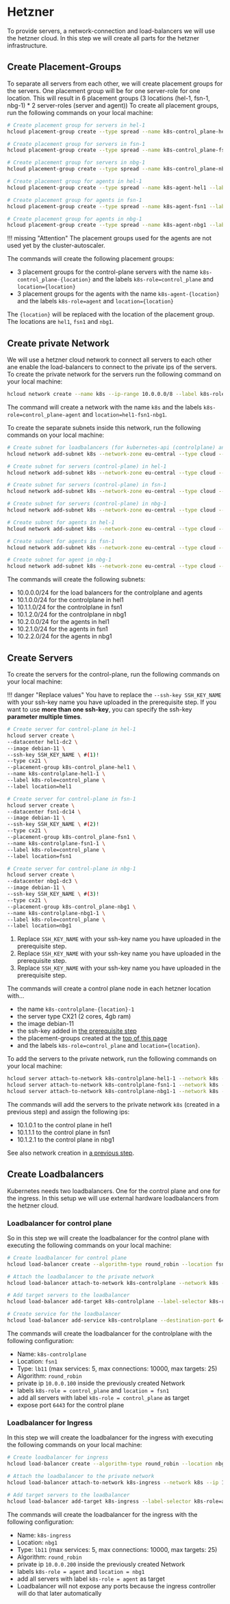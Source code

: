 # Hetzner
To provide servers, a network-connection and load-balancers we will use the hetzner cloud. In this step we will create all parts for the hetzner infrastructure. 

## Create Placement-Groups
To separate all servers from each other, we will create placement groups for the servers. One placement group will be for one server-role for one location. This will result in 6 placement groups (3 locations (hel-1, fsn-1, nbg-1) * 2 server-roles (server and agent)) 
To create all placement groups, run the following commands on your local machine:  
```bash
# Create placement group for servers in hel-1
hcloud placement-group create --type spread --name k8s-control_plane-hel1 --label k8s-role=control_plane --label location=hel1

# Create placement group for servers in fsn-1
hcloud placement-group create --type spread --name k8s-control_plane-fsn1 --label k8s-role=control_plane --label location=fsn1

# Create placement group for servers in nbg-1
hcloud placement-group create --type spread --name k8s-control_plane-nbg1 --label k8s-role=control_plane --label location=nbg1

# Create placement group for agents in hel-1
hcloud placement-group create --type spread --name k8s-agent-hel1 --label k8s-role=agent --label location=hel1

# Create placement group for agents in fsn-1
hcloud placement-group create --type spread --name k8s-agent-fsn1 --label k8s-role=agent --label location=fsn1

# Create placement group for agents in nbg-1
hcloud placement-group create --type spread --name k8s-agent-nbg1 --label k8s-role=agent --label location=nbg1
``` 

!!! missing "Attention"
    The placement groups used for the agents are not used yet by the cluster-autoscaler. 

The commands will create the following placement groups:

  * 3 placement groups for the control-plane servers with the name `k8s-control_plane-{location}` and the labels `k8s-role=control_plane` and `location={location}`
  * 3 placement groups for the agents with the name `k8s-agent-{location}` and the labels `k8s-role=agent` and `location={location}`

The `{location}` will be replaced with the location of the placement group. The locations are `hel1`, `fsn1` and `nbg1`.

## Create private Network
We will use a hetzner cloud network to connect all servers to each other ane enable the load-balancers to connect to the private ips of the servers.  
To create the private network for the servers run the following command on your local machine:
```bash
hcloud network create --name k8s --ip-range 10.0.0.0/8 --label k8s-role=control_plane-agent --label location=hel1-fsn1-nbg1
```
The command will create a network with the name `k8s` and the labels `k8s-role=control_plane-agent` and `location=hel1-fsn1-nbg1`.

To create the separate subnets inside this network, run the following commands on your local machine:
```bash
# Create subnet for loadbalancers (for kubernetes-api (controlplane) and ingress (services))
hcloud network add-subnet k8s --network-zone eu-central --type cloud --ip-range 10.0.0.0/24

# Create subnet for servers (control-plane) in hel-1
hcloud network add-subnet k8s --network-zone eu-central --type cloud --ip-range 10.1.0.0/24

# Create subnet for servers (control-plane) in fsn-1
hcloud network add-subnet k8s --network-zone eu-central --type cloud --ip-range 10.1.1.0/24

# Create subnet for servers (control-plane) in nbg-1
hcloud network add-subnet k8s --network-zone eu-central --type cloud --ip-range 10.1.2.0/24

# Create subnet for agents in hel-1
hcloud network add-subnet k8s --network-zone eu-central --type cloud --ip-range 10.2.0.0/24

# Create subnet for agents in fsn-1
hcloud network add-subnet k8s --network-zone eu-central --type cloud --ip-range 10.2.1.0/24

# Create subnet for agent in nbg-1
hcloud network add-subnet k8s --network-zone eu-central --type cloud --ip-range 10.2.2.0/24
```
The commands will create the following subnets:

  * 10.0.0.0/24 for the load balancers for the controlplane and agents
  * 10.1.0.0/24 for the controlplane in hel1
  * 10.1.1.0/24 for the controlplane in fsn1
  * 10.1.2.0/24 for the controlplane in nbg1
  * 10.2.0.0/24 for the agents in hel1
  * 10.2.1.0/24 for the agents in fsn1
  * 10.2.2.0/24 for the agents in nbg1

## Create Servers
To create the servers for the control-plane, run the following commands on your local machine:

!!! danger "Replace values"
    You have to replace the `--ssh-key SSH_KEY_NAME` with your ssh-key name you have uploaded in the prerequisite step.
    If you want to use **more than one ssh-key**, you can specify the ssh-key **parameter multiple times**.

```bash
# Create server for control-plane in hel-1
hcloud server create \
--datacenter hel1-dc2 \
--image debian-11 \
--ssh-key SSH_KEY_NAME \ #(1)!
--type cx21 \
--placement-group k8s-control_plane-hel1 \
--name k8s-controlplane-hel1-1 \
--label k8s-role=control_plane \
--label location=hel1

# Create server for control-plane in fsn-1
hcloud server create \
--datacenter fsn1-dc14 \
--image debian-11 \
--ssh-key SSH_KEY_NAME \ #(2)!
--type cx21 \
--placement-group k8s-control_plane-fsn1 \
--name k8s-controlplane-fsn1-1 \
--label k8s-role=control_plane \
--label location=fsn1

# Create server for control-plane in nbg-1
hcloud server create \
--datacenter nbg1-dc3 \
--image debian-11 \
--ssh-key SSH_KEY_NAME \ #(3)!
--type cx21 \
--placement-group k8s-control_plane-nbg1 \
--name k8s-controlplane-nbg1-1 \
--label k8s-role=control_plane \
--label location=nbg1
```

1. Replace `SSH_KEY_NAME` with your ssh-key name you have uploaded in the prerequisite step.
2. Replace `SSH_KEY_NAME` with your ssh-key name you have uploaded in the prerequisite step.
3. Replace `SSH_KEY_NAME` with your ssh-key name you have uploaded in the prerequisite step.

The commands will create a control plane node in each hetzner location with...

  * the name `k8s-controlplane-{location}-1`
  * the server type CX21 (2 cores, 4gb ram)
  * the image debian-11
  * the ssh-key added in [the prerequisite step](../../prerequisites/hetzner/#upload-ssh-keys)
  * the placement-groups created at the [top of this page](#create-placement-groups)
  * and the labels `k8s-role=control_plane` and `location={location}`.

To add the servers to the private network, run the following commands on your local machine:
```bash
hcloud server attach-to-network k8s-controlplane-hel1-1 --network k8s --ip 10.1.0.1
hcloud server attach-to-network k8s-controlplane-fsn1-1 --network k8s --ip 10.1.1.1
hcloud server attach-to-network k8s-controlplane-nbg1-1 --network k8s --ip 10.1.2.1
```
The commands will add the servers to the private network `k8s` (created in a previous step) and assign the following ips:

  * 10.1.0.1 to the control plane in hel1
  * 10.1.1.1 to the control plane in fsn1
  * 10.1.2.1 to the control plane in nbg1

See also network creation in [a previous step](#create-private-network).

## Create Loadbalancers
Kubernetes needs two loadbalancers. One for the control plane and one for the ingress. In this setup we will use external hardware loadbalancers from the hetzner cloud.

### Loadbalancer for control plane
So in this step we will create the loadbalancer for the control plane with executing the following commands on your local machine:
```bash
# Create loadbalancer for control plane
hcloud load-balancer create --algorithm-type round_robin --location fsn1 --name k8s-controlplane --type lb11 --label k8s-role=control_plane --label location=fsn1

# Attach the loadbalancer to the private network
hcloud load-balancer attach-to-network k8s-controlplane --network k8s --ip 10.0.0.100

# Add target servers to the loadbalancer
hcloud load-balancer add-target k8s-controlplane --label-selector k8s-role=control_plane --use-private-ip

# Create service for the loadbalancer
hcloud load-balancer add-service k8s-controlplane --destination-port 6443 --listen-port 6443 --protocol tcp
```
The commands will create the loadbalancer for the controlplane with the following configuration:

  * Name: `k8s-controlplane`
  * Location: `fsn1`
  * Type: `lb11` (max services: 5, max connections: 10000, max targets: 25)
  * Algorithm: `round_robin`
  * private ip `10.0.0.100` inside the previously created Network
  * labels `k8s-role = control_plane` and `location = fsn1`
  * add all servers with label `k8s-role = control_plane` as target
  * expose port `6443` for the control plane

### Loadbalancer for Ingress
In this step we will create the loadbalancer for the ingress with executing the following commands on your local machine:
```bash	
# Create loadbalancer for ingress
hcloud load-balancer create --algorithm-type round_robin --location nbg1 --name k8s-ingress --type lb11 --label k8s-role=agent --label location=nbg1

# Attach the loadbalancer to the private network
hcloud load-balancer attach-to-network k8s-ingress --network k8s --ip 10.0.0.200

# Add target servers to the loadbalancer
hcloud load-balancer add-target k8s-ingress --label-selector k8s-role=agent --use-private-ip
```

The commands will create the loadbalancer for the ingress with the following configuration:

  * Name: `k8s-ingress`
  * Location: `nbg1`
  * Type: `lb11` (max services: 5, max connections: 10000, max targets: 25)
  * Algorithm: `round_robin`
  * private ip `10.0.0.200` inside the previously created Network
  * labels `k8s-role = agent` and `location = nbg1`
  * add all servers with label `k8s-role = agent` as target
  * Loadbalancer will not expose any ports because the ingress controller will do that later automatically